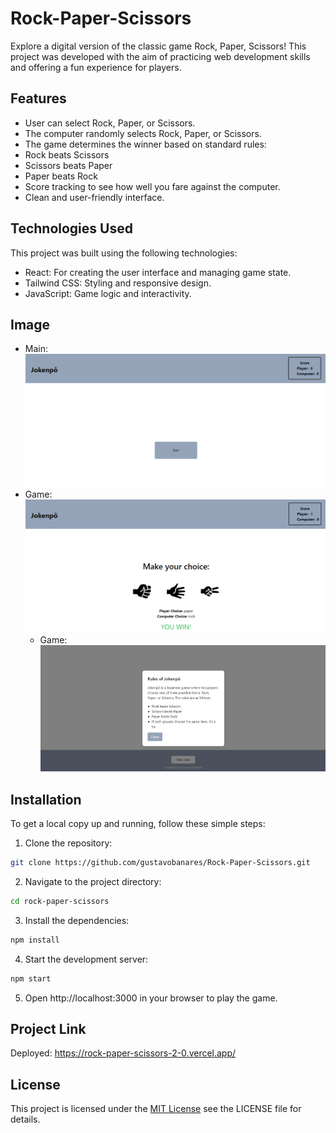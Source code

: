 # Rock-Paper-Scissors

Explore a digital version of the classic game Rock, Paper, Scissors! This project was developed with the aim of practicing web development skills and offering a fun experience for players.

## Features

- User can select Rock, Paper, or Scissors.
- The computer randomly selects Rock, Paper, or Scissors.
- The game determines the winner based on standard rules:
- Rock beats Scissors
- Scissors beats Paper
- Paper beats Rock
- Score tracking to see how well you fare against the computer.
- Clean and user-friendly interface.
  
## Technologies Used

This project was built using the following technologies:

- React: For creating the user interface and managing game state.
- Tailwind CSS: Styling and responsive design.
- JavaScript: Game logic and interactivity.

## Image

- Main:
  ![Main](img/main.png)
- Game:
  ![Game](img/game.png)
  - Game:
  ![Footer](img/footer.png)

## Installation

To get a local copy up and running, follow these simple steps:

1. Clone the repository:
  ```bash
  git clone https://github.com/gustavobanares/Rock-Paper-Scissors.git
```
2. Navigate to the project directory:
```bash
cd rock-paper-scissors
```
3. Install the dependencies:
```bash
npm install
```
4. Start the development server:
```bash
npm start
```
5. Open http://localhost:3000 in your browser to play the game.

## Project Link

Deployed: https://rock-paper-scissors-2-0.vercel.app/

## License

This project is licensed under the [MIT License](https://choosealicense.com/licenses/mit/) see the LICENSE file for details.

